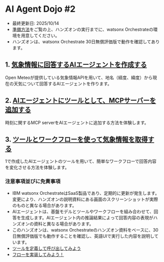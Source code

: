 # AI Agent Dojo #2

* 最終更新日: 2025/10/14
* [準備方法](https://github.com/IBM/japan-technology/blob/main/watsonxOrchestrate/dojo/1/readme.md)をご覧の上、ハンズオンの実行までに、watsonx Orchestrateの環境を用意してください。
* ハンズオンは、watsonx Orchestrate 30日無償評価版で動作を確認してあります。


## 1. [気象情報に回答するAIエージェントを作成する](https://github.com/IBM/japan-technology/blob/main/watsonxOrchestrate/dojo/2/WeatherAgent/readme.md)
Open Meteoが提供している気象情報APIを用いて、地名（経度、緯度）から現在の天気について回答するAIエージェントを作ります。

## 2. [AIエージェントにツールとして、MCPサーバーを追加する](https://github.com/IBM/japan-technology/blob/main/watsonxOrchestrate/dojo/2/TimeMCP/readme.md)
時刻に関するMCP serverをAIエージェントに追加する方法を体験します。

## 3. [ツールとワークフローを使って気象情報を取得する](https://github.com/IBM/japan-technology/blob/main/watsonxOrchestrate/dojo/2/WeatherFlow/readme.md)
1で作成したAIエージェントのツールを用いて、簡単なワークフローで回答内容を変化させる方法を体験します。

### 注意事項並びに免責事項
* IBM watsonx OrchestrateはSaaS製品であり、定期的に更新が発生します。変更により、ハンズオンの説明資料にある画面のスクリーンショットが実際のものと異なる場合があります。
* AIエージェントは、基盤モデルとツールやワークフローを組み合わせて、回答を生成します。AIエージェント内の推論結果によって回答内容の表現がハンズオンの資料と異なる場合があります。
* このハンズオンは、watsonx Orchestrateのハンズオン資料をベースに、30日無償評価版でも動作することを確認し、英語UIで実行した内容を説明しています。
* [ツールを定義して呼び出してみよう](https://ibm.github.io/ba-handson-jp/wxoagent/tool/)
* [フローを実装してみよう！](https://ibm.github.io/ba-handson-jp/wxoagent/flow/)
